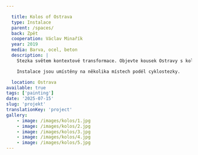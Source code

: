 ```yaml
---

  title: Kolos of Ostrava
  type: Instalace
  parent: /spaces/
  back: Zpět
  cooperation: Václav Minařík
  year: 2019
  media: Barva, ocel, beton
  description: |
    Stezka světem kontextové transformace. Objevte kousek Ostravy s koloritem subtropického pásma, kde i technologie jen nakukují, aby je neschvátila příroda. Podmanit si a vytrhnout kterýkoliv pokrokový kontext. Zakořenit, vyrašit, vyrůst, vykvést. To jsou místní zákony, které hravě oživují i moderní věk.

    Instalace jsou umístěny na několika místech podél cyklostezky.

  location: Ostrava
available: true
tags: ['painting']
date: '2025-07-15'
slug: 'projekt'
translationKey: 'project'
gallery:
    - image: /images/kolos/1.jpg
    - image: /images/kolos/2.jpg
    - image: /images/kolos/3.jpg
    - image: /images/kolos/4.jpg
    - image: /images/kolos/5.jpg
---
```

